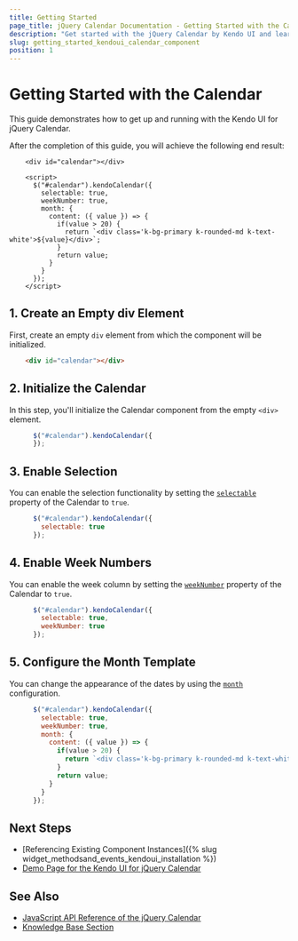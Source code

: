 ```yaml
---
title: Getting Started
page_title: jQuery Calendar Documentation - Getting Started with the Calendar
description: "Get started with the jQuery Calendar by Kendo UI and learn how to create, initialize, and enable the component."
slug: getting_started_kendoui_calendar_component
position: 1
---
```


# Getting Started with the Calendar

This guide demonstrates how to get up and running with the Kendo UI for jQuery Calendar.

After the completion of this guide, you will achieve the following end result:

```dojo
    <div id="calendar"></div>

    <script>
      $("#calendar").kendoCalendar({
        selectable: true,
        weekNumber: true,
        month: {
          content: ({ value }) => {
            if(value > 20) {
              return `<div class='k-bg-primary k-rounded-md k-text-white'>${value}</div>`;
            }
            return value;
          }
        }
      });
    </script>
```

## 1. Create an Empty div Element

First, create an empty `div` element from which the component will be initialized.

```html
    <div id="calendar"></div>
```

## 2. Initialize the Calendar

In this step, you'll initialize the Calendar component from the empty `<div>` element.

```javascript
      $("#calendar").kendoCalendar({
      });
```

## 3. Enable Selection

You can enable the selection functionality by setting the [`selectable`](/api/javascript/ui/calendar/configuration/selectable) property of the Calendar to `true`.

```javascript
      $("#calendar").kendoCalendar({
        selectable: true
      });
```

## 4. Enable Week Numbers

You can enable the week column by setting the [`weekNumber`](/api/javascript/ui/calendar/configuration/weeknumber) property of the Calendar to `true`.

```javascript
      $("#calendar").kendoCalendar({
        selectable: true,
        weekNumber: true
      });
```

## 5. Configure the Month Template

You can change the appearance of the dates by using the [`month`](/api/javascript/ui/calendar/configuration/month) configuration.

```javascript
      $("#calendar").kendoCalendar({
        selectable: true,
        weekNumber: true,
        month: {
          content: ({ value }) => {
            if(value > 20) {
              return `<div class='k-bg-primary k-rounded-md k-text-white'>${value}</div>`;
            }
            return value;
          }
        }
      });
```

## Next Steps

* [Referencing Existing Component Instances]({% slug widget_methodsand_events_kendoui_installation %})
* [Demo Page for the Kendo UI for jQuery Calendar](https://demos.telerik.com/kendo-ui/calendar/index)

## See Also

* [JavaScript API Reference of the jQuery Calendar](/api/javascript/ui/calendar)
* [Knowledge Base Section](/knowledge-base)

<script>
  window.onload = function() {
    document.getElementsByClassName("btn-run")[0].click();
  }
</script>
